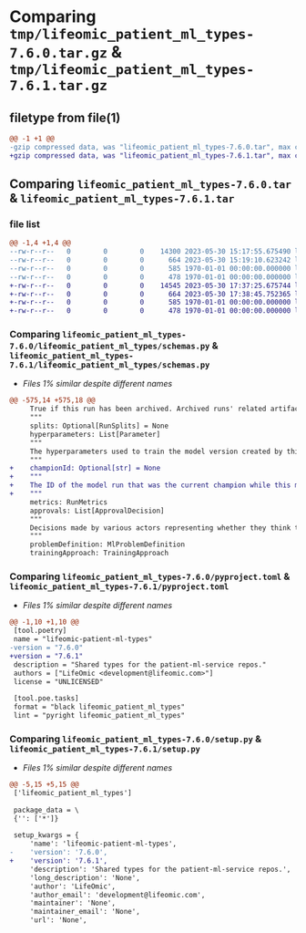 # Comparing `tmp/lifeomic_patient_ml_types-7.6.0.tar.gz` & `tmp/lifeomic_patient_ml_types-7.6.1.tar.gz`

## filetype from file(1)

```diff
@@ -1 +1 @@
-gzip compressed data, was "lifeomic_patient_ml_types-7.6.0.tar", max compression
+gzip compressed data, was "lifeomic_patient_ml_types-7.6.1.tar", max compression
```

## Comparing `lifeomic_patient_ml_types-7.6.0.tar` & `lifeomic_patient_ml_types-7.6.1.tar`

### file list

```diff
@@ -1,4 +1,4 @@
--rw-r--r--   0        0        0    14300 2023-05-30 15:17:55.675490 lifeomic_patient_ml_types-7.6.0/lifeomic_patient_ml_types/schemas.py
--rw-r--r--   0        0        0      664 2023-05-30 15:19:10.623242 lifeomic_patient_ml_types-7.6.0/pyproject.toml
--rw-r--r--   0        0        0      585 1970-01-01 00:00:00.000000 lifeomic_patient_ml_types-7.6.0/setup.py
--rw-r--r--   0        0        0      478 1970-01-01 00:00:00.000000 lifeomic_patient_ml_types-7.6.0/PKG-INFO
+-rw-r--r--   0        0        0    14545 2023-05-30 17:37:25.675744 lifeomic_patient_ml_types-7.6.1/lifeomic_patient_ml_types/schemas.py
+-rw-r--r--   0        0        0      664 2023-05-30 17:38:45.752365 lifeomic_patient_ml_types-7.6.1/pyproject.toml
+-rw-r--r--   0        0        0      585 1970-01-01 00:00:00.000000 lifeomic_patient_ml_types-7.6.1/setup.py
+-rw-r--r--   0        0        0      478 1970-01-01 00:00:00.000000 lifeomic_patient_ml_types-7.6.1/PKG-INFO
```

### Comparing `lifeomic_patient_ml_types-7.6.0/lifeomic_patient_ml_types/schemas.py` & `lifeomic_patient_ml_types-7.6.1/lifeomic_patient_ml_types/schemas.py`

 * *Files 1% similar despite different names*

```diff
@@ -575,14 +575,18 @@
     True if this run has been archived. Archived runs' related artifacts are deleted, and they can no longer be deployed.
     """
     splits: Optional[RunSplits] = None
     hyperparameters: List[Parameter]
     """
     The hyperparameters used to train the model version created by this run.
     """
+    championId: Optional[str] = None
+    """
+    The ID of the model run that was the current champion while this model run was running. All champion metrics on this model run represent that champion's performance on this run's dataset.
+    """
     metrics: RunMetrics
     approvals: List[ApprovalDecision]
     """
     Decisions made by various actors representing whether they think this model version should be used in production and become the new champion.
     """
     problemDefinition: MlProblemDefinition
     trainingApproach: TrainingApproach
```

### Comparing `lifeomic_patient_ml_types-7.6.0/pyproject.toml` & `lifeomic_patient_ml_types-7.6.1/pyproject.toml`

 * *Files 1% similar despite different names*

```diff
@@ -1,10 +1,10 @@
 [tool.poetry]
 name = "lifeomic-patient-ml-types"
-version = "7.6.0"
+version = "7.6.1"
 description = "Shared types for the patient-ml-service repos."
 authors = ["LifeOmic <development@lifeomic.com>"]
 license = "UNLICENSED"
 
 [tool.poe.tasks]
 format = "black lifeomic_patient_ml_types"
 lint = "pyright lifeomic_patient_ml_types"
```

### Comparing `lifeomic_patient_ml_types-7.6.0/setup.py` & `lifeomic_patient_ml_types-7.6.1/setup.py`

 * *Files 1% similar despite different names*

```diff
@@ -5,15 +5,15 @@
 ['lifeomic_patient_ml_types']
 
 package_data = \
 {'': ['*']}
 
 setup_kwargs = {
     'name': 'lifeomic-patient-ml-types',
-    'version': '7.6.0',
+    'version': '7.6.1',
     'description': 'Shared types for the patient-ml-service repos.',
     'long_description': 'None',
     'author': 'LifeOmic',
     'author_email': 'development@lifeomic.com',
     'maintainer': 'None',
     'maintainer_email': 'None',
     'url': 'None',
```

